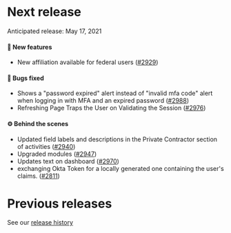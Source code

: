 # Next release

Anticipated release: May 17, 2021

#### 🚀 New features
- New affiliation available for federal users ([#2929])


#### 🐛 Bugs fixed
- Shows a "password expired" alert instead of "invalid mfa code" alert when logging in with MFA and an expired password ([#2988])
- Refreshing Page Traps the User on Validating the Session ([#2976])

#### ⚙️ Behind the scenes
- Updated field labels and descriptions in the Private Contractor section of activities ([#2940])
- Upgraded modules ([#2947])
- Updates text on dashboard ([#2970])
- exchanging Okta Token for a locally generated one containing the user's claims. ([#2811])

# Previous releases

See our [release history](https://github.com/CMSgov/eAPD/releases)

[#2929]: https://github.com/CMSgov/eAPD/issues/2929
[#2940]: https://github.com/CMSgov/eAPD/issues/2940
[#2947]: https://github.com/CMSgov/eAPD/issues/2947
[#2970]: https://github.com/CMSgov/eAPD/issues/2970
[#2976]: https://github.com/CMSgov/eAPD/issues/2976
[#2988]: https://github.com/CMSgov/eAPD/issues/2988
[#2811]: https://github.com/CMSgov/eAPD/issues/2811
